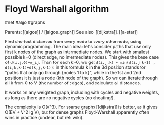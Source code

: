 # Floyd Warshall algorithm

#net #algo #graphs

Parents: [[algos]] / [[algos_graph]]
See also: [[dijkstra]], [[a-star]]

Find shortest distances from every node to every other node, using dynamic programming. The main idea: let's consider paths that use only first k nodes of the graph as intermediate nodes. We start with smallest possible k=0 (direct edge, no intermediate nodes). This gives the base case of `d(i,j,0)=w_ij`. Then for each k>0, we get `d(i,j,k) = min(d(i,j,k-1) , d(i,k,k-1)+d(k,j,k-1))`: in this formula k in the 3d position stands for "paths that only go through {nodes 1 to k}", while in the 1st and 2nd positions it is just a node (kth node of the graph). So we can iterate through all k from 0 to V (the number of edges), and calculate all distances.

It works on any weighted graph, including with cycles and negative weights, as long as there are no negative cycles (no cheating!).

The complexity is O(V^3). For sparse graphs [[dijkstra]] is better, as it gives O(EV + V^2 lg V), but for dense graphs Floyd-Warshall apparently often wins in practice (unclear, but ref: wiki).